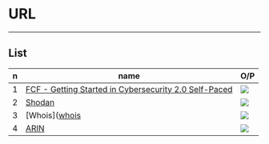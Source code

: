 # URL

---

## List
|n|name|O/P|
|-|----|---|
|1|[FCF - Getting Started in Cybersecurity 2.0 Self-Paced](https://training.fortinet.com/course/view.php?id=39376)|<img src="https://i.imgur.com/K5qaFMv.png">|
|2|[Shodan](https://www.shodan.io/)|<img src="https://i.imgur.com/0aTpj8J.png">|
|3|[Whois]([whois](https://www.whois.com/)|<img src="https://i.imgur.com/j3pp1lA.png">|
|4|[ARIN](https://www.arin.net/)|<img src="https://i.imgur.com/iWwi9SX.png">|
